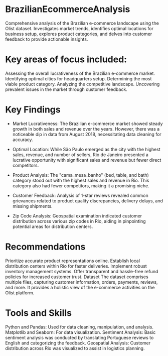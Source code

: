 # BrazilianEcommerceAnalysis
Comprehensive analysis of the Brazilian e-commerce landscape using the Olist dataset. Investigates market trends, identifies optimal locations for business setup, explores product categories, and delves into customer feedback to provide actionable insights.

# Key areas of focus included:

  Assessing the overall lucrativeness of the Brazilian e-commerce market.
  Identifying optimal cities for headquarters setup.
  Determining the most viable product category.
  Analyzing the competitive landscape.
  Uncovering prevalent issues in the market through customer feedback.

# Key Findings

- Market Lucrativeness: The Brazilian e-commerce market showed steady growth in both sales and revenue over the years. However, there was a noticeable dip in data from August 2018, necessitating data cleaning for accuracy.

- Optimal Location: While São Paulo emerged as the city with the highest sales, revenue, and number of sellers, Rio de Janeiro presented a lucrative opportunity with significant sales and revenue but fewer direct competitors.

- Product Analysis: The "cama_mesa_banho" (bed, table, and bath) category stood out with the highest sales and revenue in Rio. This category also had fewer competitors, making it a promising niche.

- Customer Feedback: Analysis of 1-star reviews revealed common grievances related to product quality discrepancies, delivery delays, and missing shipments.

- Zip Code Analysis: Geospatial examination indicated customer distribution across various zip codes in Rio, aiding in pinpointing potential areas for distribution centers.

# Recommendations

Prioritize accurate product representations online.
Establish local distribution centers within Rio for faster deliveries.
Implement robust inventory management systems.
Offer transparent and hassle-free refund policies for increased customer trust.
Dataset
The dataset comprises multiple files, capturing customer information, orders, payments, reviews, and more. It provides a holistic view of the e-commerce activities on the Olist platform.

# Tools and Skills

Python and Pandas: Used for data cleaning, manipulation, and analysis.
Matplotlib and Seaborn: For data visualization.
Sentiment Analysis: Basic sentiment analysis was conducted by translating Portuguese reviews to English and categorizing the feedback.
Geospatial Analysis: Customer distribution across Rio was visualized to assist in logistics planning.

